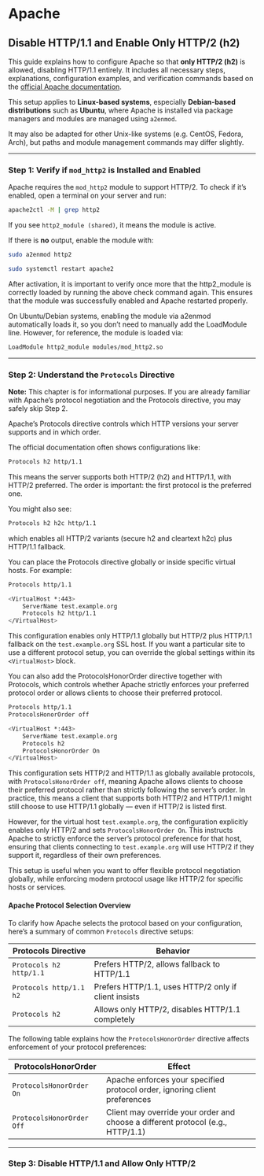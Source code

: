 # Apache
## Disable HTTP/1.1 and Enable Only HTTP/2 (h2)

This guide explains how to configure Apache so that **only HTTP/2 (h2)** is allowed, disabling HTTP/1.1 entirely. It includes all necessary steps, explanations, configuration examples, and verification commands based on the [official Apache documentation](https://httpd.apache.org/docs/2.4/howto/http2.html#basic-config). 

This setup applies to **Linux-based systems**, especially **Debian-based distributions** such as **Ubuntu**, where Apache is installed via package managers and modules are managed using `a2enmod`.  

It may also be adapted for other Unix-like systems (e.g. CentOS, Fedora, Arch), but paths and module management commands may differ slightly.

---

### Step 1: Verify if `mod_http2` is Installed and Enabled

Apache requires the `mod_http2` module to support HTTP/2. To check if it’s enabled, open a terminal on your server and run:

```bash
apache2ctl -M | grep http2
```

If you see `http2_module (shared)`, it means the module is active.

If there is **no** output, enable the module with:
```bash
sudo a2enmod http2
```
```bash
sudo systemctl restart apache2
```
After activation, it is important to verify once more that the http2_module is correctly loaded by running the above check command again. This ensures that the module was successfully enabled and Apache restarted properly.

On Ubuntu/Debian systems, enabling the module via a2enmod automatically loads it, so you don’t need to manually add the LoadModule line. However, for reference, the module is loaded via:
```bash
LoadModule http2_module modules/mod_http2.so
```
---

### Step 2: Understand the `Protocols` Directive
**Note:** This chapter is for informational purposes. If you are already familiar with Apache’s protocol negotiation and the Protocols directive, you may safely skip Step 2.

Apache’s Protocols directive controls which HTTP versions your server supports and in which order. 

The official documentation often shows configurations like:
```bash
Protocols h2 http/1.1
```
This means the server supports both HTTP/2 (h2) and HTTP/1.1, with HTTP/2 preferred. The order is important: the first protocol is the preferred one.

You might also see:
```bash
Protocols h2 h2c http/1.1
```
which enables all HTTP/2 variants (secure h2 and cleartext h2c) plus HTTP/1.1 fallback.

You can place the Protocols directive globally or inside specific virtual hosts. For example:
```bash
Protocols http/1.1

<VirtualHost *:443>
    ServerName test.example.org
    Protocols h2 http/1.1
</VirtualHost>
```
This configuration enables only HTTP/1.1 globally but HTTP/2 plus HTTP/1.1 fallback on the `test.example.org` SSL host. If you want a particular site to use a different protocol setup, you can override the global settings within its `<VirtualHost>` block.

You can also add the ProtocolsHonorOrder directive together with Protocols, which controls whether Apache strictly enforces your preferred protocol order or allows clients to choose their preferred protocol.
```bash
Protocols http/1.1
ProtocolsHonorOrder off

<VirtualHost *:443>
    ServerName test.example.org
    Protocols h2
    ProtocolsHonorOrder On
</VirtualHost>
```

This configuration sets HTTP/2 and HTTP/1.1 as globally available protocols, with `ProtocolsHonorOrder off`, meaning Apache allows clients to choose their preferred protocol rather than strictly following the server’s order. In practice, this means a client that supports both HTTP/2 and HTTP/1.1 might still choose to use HTTP/1.1 globally — even if HTTP/2 is listed first.

However, for the virtual host `test.example.org`, the configuration explicitly enables only HTTP/2 and sets `ProtocolsHonorOrder On`. This instructs Apache to strictly enforce the server’s protocol preference for that host, ensuring that clients connecting to `test.example.org` will use HTTP/2 if they support it, regardless of their own preferences.

This setup is useful when you want to offer flexible protocol negotiation globally, while enforcing modern protocol usage like HTTP/2 for specific hosts or services.

#### Apache Protocol Selection Overview

To clarify how Apache selects the protocol based on your configuration, here’s a summary of common `Protocols` directive setups:

| Protocols Directive       | Behavior                                         |
|---------------------------|--------------------------------------------------|
| `Protocols h2 http/1.1`   | Prefers HTTP/2, allows fallback to HTTP/1.1     |
| `Protocols http/1.1 h2`   | Prefers HTTP/1.1, uses HTTP/2 only if client insists |
| `Protocols h2`            | Allows only HTTP/2, disables HTTP/1.1 completely |

The following table explains how the `ProtocolsHonorOrder` directive affects enforcement of your protocol preferences:

| ProtocolsHonorOrder       | Effect                                               |
|--------------------------|------------------------------------------------------|
| `ProtocolsHonorOrder On`     | Apache enforces your specified protocol order, ignoring client preferences |
| `ProtocolsHonorOrder Off`    | Client may override your order and choose a different protocol (e.g., HTTP/1.1) |

---

### Step 3: Disable HTTP/1.1 and Allow Only HTTP/2

